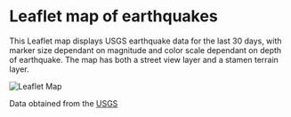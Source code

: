# Leaflet map of earthquakes

This Leaflet map displays USGS earthquake data for the last 30 days, with marker size dependant on magnitude and color scale dependant on depth of earthquake. The map has both a street view layer and a stamen terrain layer.   

![Leaflet Map](https://justinepile.github.io/images/LeafletMap.png)

Data obtained from the [USGS](https://earthquake.usgs.gov/earthquakes/feed/v1.0/geojson.php)
